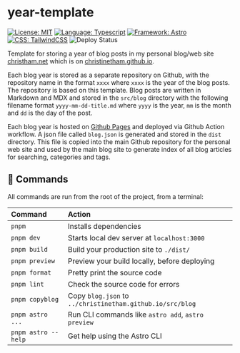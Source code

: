 # year-template

[![License: MIT](https://img.shields.io/badge/License-MIT-yellow.svg)](https://opensource.org/licenses/MIT)
[![Language: Typescript](https://img.shields.io/badge/language-TypeScript-blue.svg?style=flat-square)](https://www.typescriptlang.org)
[![Framework: Astro](https://img.shields.io/badge/framework-Astro-BC52EE?logo=astro&logoColor=fff?style=flat-square)](https://astro.build)
[![CSS: TailwindCSS](https://img.shields.io/badge/css-TailwindCSS-%2338B2AC.svg?logo=tailwind-css&logoColor=white?style=flat-square)](https://tailwindcss.com)
![Deploy Status](https://github.com/ChristineTham/christinetham.github.io/actions/workflows/deploy.yml/badge.svg)

Template for storing a year of blog posts in my personal blog/web site [christham.net](https://christham.net) which is on [christinetham.github.io](https://github.com/ChristineTham/christinetham.github.io).

Each blog year is stored as a separate repository on Github, with the repository name in the format `xxxx` where `xxxx` is the year of the blog posts. The repository is based on this template. Blog posts are written in Markdown and MDX and stored in the `src/blog` directory with the following filename format `yyyy-mm-dd-title.md` where `yyyy` is the year, `mm` is the month and `dd` is the day of the post.

Each blog year is hosted on [Github Pages](https://pages.github.com) and deployed via Github Action workflow. A json file called `blog.json` is generated and stored in the `dist` directory. This file is copied into the main Github repository for the personal web site and used by the main blog site to generate index of all blog articles for searching, categories and tags.

## 🧞 Commands

All commands are run from the root of the project, from a terminal:

| Command             | Action                                                     |
| :------------------ | :--------------------------------------------------------- |
| `pnpm`              | Installs dependencies                                      |
| `pnpm dev`          | Starts local dev server at `localhost:3000`                |
| `pnpm build`        | Build your production site to `./dist/`                    |
| `pnpm preview`      | Preview your build locally, before deploying               |
| `pnpm format`       | Pretty print the source code                               |
| `pnpm lint`         | Check the source code for errors                           |
| `pnpm copyblog`     | Copy `blog.json` to `../christinetham.github.io/src/blog`  |
| `pnpm astro ...`    | Run CLI commands like `astro add`, `astro preview`         |
| `pnpm astro --help` | Get help using the Astro CLI                               |
